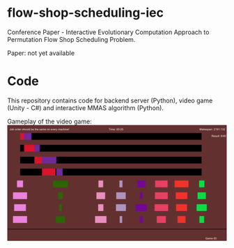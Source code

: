 # flow-shop-scheduling-iec

Conference Paper - Interactive Evolutionary Computation Approach to Permutation Flow Shop Scheduling Problem.

Paper: not yet available

# Code

This repository contains code for backend server (Python), video game (Unity - C#) and interactive MMAS algorithm (Python).

Gameplay of the video game:
![Gameplay](gameplay.png)
